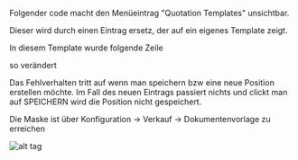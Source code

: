 Folgender code macht den Menüeintrag "Quotation Templates" unsichtbar.

<record model="ir.ui.menu" id="website_quote.menu_sale_quote_template">
    <field name="action" eval="False"/>
</record>

Dieser wird durch einen Eintrag ersetz, der auf ein eigenes Template zeigt.

In diesem Template wurde folgende Zeile
<field name="product_id" on_change="on_change_product_id(product_id)"/>

so verändert

<field name="product_id" on_change="_onchange_product_id"/>

Das Fehlverhalten tritt auf wenn man speichern bzw eine neue Position erstellen möchte.
Im Fall des neuen Eintrags passiert nichts und clickt man auf SPEICHERN wird die Position nicht gespeichert.

Die Maske ist über Konfiguration -> Verkauf -> Dokumentenvorlage zu erreichen

![alt tag](images/fehler_definition.png)